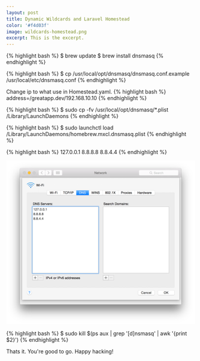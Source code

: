 ```yaml
---
layout: post
title: Dynamic Wildcards and Laravel Homestead
color: '#f4d03f'
image: wildcards-homestead.png
excerpt: This is the excerpt.
---
```


{% highlight bash %}
$ brew update
$ brew install dnsmasq
{% endhighlight %}

{% highlight bash %}
$ cp /usr/local/opt/dnsmasq/dnsmasq.conf.example /usr/local/etc/dnsmasq.conf
{% endhighlight %}

Change ip to what use in Homestead.yaml.
{% highlight bash %}
address=/greatapp.dev/192.168.10.10
{% endhighlight %}

{% highlight bash %}
$ sudo cp -fv /usr/local/opt/dnsmasq/*.plist /Library/LaunchDaemons
{% endhighlight %}

{% highlight bash %}
$ sudo launchctl load /Library/LaunchDaemons/homebrew.mxcl.dnsmasq.plist
{% endhighlight %}

{% highlight bash %}
127.0.0.1
8.8.8.8
8.8.4.4
{% endhighlight %}

[<img src="/images/wildcards-dns.png" alt="{{title}}">](/images/wildcards-dns.png)

{% highlight bash %}
$ sudo kill $(ps aux | grep '[d]nsmasq' | awk '{print $2}')
{% endhighlight %}

Thats it. You're good to go. Happy hacking!


